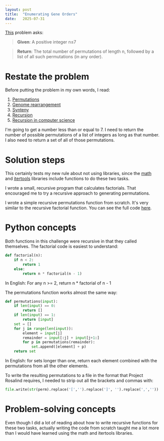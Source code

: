 ```yaml
---
layout: post
title:  "Enumerating Gene Orders"
date:   2025-07-31
---
```


[This](https://rosalind.info/problems/perm/) problem asks:

> **Given**: A positive integer n≤7

> **Return**: The total number of permutations of length n, followed by a list of all such permutations (in any order).

<!--Break-->

# Restate the problem
Before putting the problem in my own words, I read:
1. [Permutations](https://en.wikipedia.org/wiki/Permutation)
2. [Genome rearrangement](https://rosalind.info/glossary/genome-rearrangement/)
3. [Synteny](https://en.wikipedia.org/wiki/Synteny)
4. [Recursion](https://en.wikipedia.org/wiki/Recursion)
5. [Recursion in computer science](https://en.wikipedia.org/wiki/Recursion_(computer_science))

I'm going to get a number less than or equal to 7. I need to return the number of possible permutations of a list of integers as long as that number. I also need to return a set of all of those permutations.

# Solution steps
This certainly tests my new rule about not using libraries, since the [math](https://docs.python.org/3/library/math.html) and [itertools](https://docs.python.org/3/library/itertools.html) libraries include functions to do these two tasks.

I wrote a small, recursive program that calculates factorials. That encouraged me to try a recursive approach to generating permutations.

I wrote a simple recursive permutations function from scratch. It's very similar to the recursive factorial function. You can see the full code [here](https://github.com/rmbryan71/rosalind/blob/main/solution-code/perm.py).

# Python concepts
Both functions in this challenge were recursive in that they called themselves. The factorial code is easiest to understand:
```python
def factorial(n):
    if n < 2:
        return 1
    else:
        return n * factorial(n - 1)
```
In English: For any n >= 2, return n * factorial of n - 1

The permutations function works almost the same way:
```python
def permutations(input):
    if len(input) == 0:
        return []
    if len(input) == 1:
        return [input]
    set = []
    for j in range(len(input)):
        element = input[j]
        remainder = input[:j] + input[j+1:]
        for p in permutations(remainder):
            set.append([element] + p)
    return set
```
In English: for sets longer than one, return each element combined with the permutations from all the other elements.

To write the resulting permutations to a file in the format that Project Rosalind requires, I needed to strip out all the brackets and commas with:
```python
file.write(str(perm).replace('[','').replace(']', '').replace(',',''))
```
# Problem-solving concepts
Even though I did a lot of reading about how to write recursive functions for these two tasks, actually writing the code from scratch taught me a lot more than I would have learned using the math and itertools libraries.


